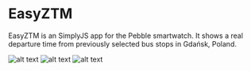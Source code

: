 # EasyZTM
EasyZTM is an SimplyJS app for the Pebble smartwatch. It shows a real departure time from previously selected bus stops in Gdańsk, Poland.

![alt text](https://xe0ykw.dm2302.livefilestore.com/y4mLSLoBj1UScBlmiRuneiHZpFSmuBQCW6O7LbIHmG-QQ2FGscugkNEqyFg5U3AYFT_zxOLuu9ME0f23l0up4O17vNiohXFzGuFQyhiLs4UNtQfH-v9ypkkgp63SD15ORlmGiWN4LPuvtFQqvcIUv0NWebhwW8DYHN_2McxpUuSnYanzY-MmWvkMsdumuei3oztI6os9-eo-Mev79I5wKfYeA?width=144&height=168&cropmode=none)
![alt text](https://xu0ykw.dm2302.livefilestore.com/y4mw-r_bmoCVCgTd6wkPyTYV1i24T5ptuUzJMHsSmXsVCOntclthTngHqEV75zw1s2DCSLJ1uO8EfqLeJWH3vXTPzwb03baTTkITUUa1reOulJK-1C0SL1aZpRhuhXUzMDkybqUpjOaC99cvynbvMpXb6yw-bcXYqQgEsrJL1bQ3_u2ciu-r7fuSbW9NVEGQgRSv0mXXiXadTPPEgr2ba23RQ?width=144&height=168&cropmode=none)
![alt text](https://vu2znw.dm2302.livefilestore.com/y4mK3wNyV5kfjsN2IlASeUM-x4fmlV490w_bVNEyKpYUwLV7w8uUwUJxpXriX9N1tF5BEI8A1is1QYL_OG78VW1HiPYSDfbZOinqnNPoh3lnaEo1TILMPmJ5jC9Eb-UV9kAwi-JaVPMwqsCTCmhYOYDt4hH78J34YbU973BMNcAeY29uBKKIjRN_GGJ-Rx4L8x1OzT69UNUYUAuVksxYLskog?width=144&height=168&cropmode=none)
